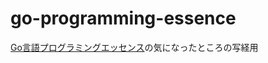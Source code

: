 # go-programming-essence
[Go言語プログラミングエッセンス](https://gihyo.jp/book/2023/978-4-297-13419-8)の気になったところの写経用
